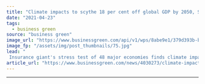 ```yaml
---
title: "Climate impacts to scythe 18 per cent off global GDP by 2050, Swiss Re warns"
date: "2021-04-23"
tags: 
  - business green
source: "business green"
image_url: "https://www.businessgreen.com/api/v1/wps/8abe9e1/379d393b-b11c-41ee-a4f1-5c473cda3233/5/climate-impact-forest-fire-deforesta-185x114.jpg"
image_fp: "/assets/img/post_thumbnails/75.jpg"
lead: "
 Insurance giant's stress test of 48 major economies finds climate impacts are on course to make world trillions of dollars poorer ..."
article_url: "https://www.businessgreen.com/news/4030273/climate-impacts-scythe-cent-global-gdp-2050-swiss-warns"
---
```


---
